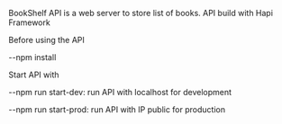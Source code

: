 BookShelf API is a web server to store list of books.
API build with Hapi Framework

Before using the API

--npm install

Start API with

--npm run start-dev: run API with localhost for development

--npm run start-prod: run API with IP public for production
